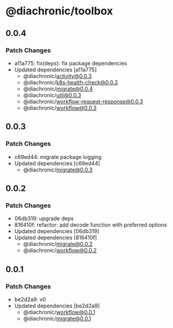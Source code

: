 # @diachronic/toolbox

## 0.0.4

### Patch Changes

- a11a775: fix(deps): fix package dependencies
- Updated dependencies [a11a775]
  - @diachronic/activity@0.0.3
  - @diachronic/k8s-health-check@0.0.3
  - @diachronic/migrate@0.0.4
  - @diachronic/util@0.0.3
  - @diachronic/workflow-request-response@0.0.3
  - @diachronic/workflow@0.0.3

## 0.0.3

### Patch Changes

- c69ed44: migrate package logging
- Updated dependencies [c69ed44]
  - @diachronic/migrate@0.0.3

## 0.0.2

### Patch Changes

- 06db319: upgrade deps
- 816410f: refactor: add decode function with preferred options
- Updated dependencies [06db319]
- Updated dependencies [816410f]
  - @diachronic/migrate@0.0.2
  - @diachronic/workflow@0.0.2

## 0.0.1

### Patch Changes

- be2d2a9: v0
- Updated dependencies [be2d2a9]
  - @diachronic/workflow@0.0.1
  - @diachronic/migrate@0.0.1
